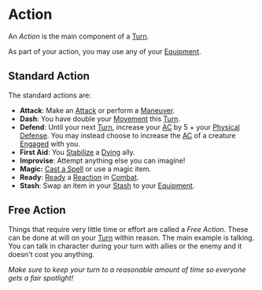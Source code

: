 # Action

An *Action* is the main component of a [Turn](Turn.md).

As part of your action, you may use any of your [Equipment](../../Player%20Characters/Inventory/Equipment.md).

## Standard Action

The standard actions are:

- **Attack**: Make an [Attack](../Combat/Attack.md) or perform a [Maneuver](../Combat/Maneuver.md).
- **Dash**: You have double your [Movement](../Combat/Movement.md) this [Turn](Turn.md).
- **Defend**: Until your next [Turn](Turn.md), increase your [AC](../../Player%20Characters/Derived%20Statistics/Armor%20Class.md) by 5 + your [Physical Defense](../../Player%20Characters/Derived%20Statistics/Physical%20Defense.md). You may instead choose to increase the [AC](../../Player%20Characters/Derived%20Statistics/Armor%20Class.md) of a creature [Engaged](../Conditions/Engaged.md) with you.
- **First Aid**: You [Stabilize](../Conditions/Stabilized.md) a [Dying](../Conditions/Dying.md) ally.
- **Improvise**: Attempt anything else you can imagine!
- **Magic:** [Cast a Spell](../../Magic/Spellcasting/Spellcasting.md) or use a magic item.
- **Ready**: [Ready](../Combat/Reaction.md#Ready) a [Reaction](../Combat/Reaction.md) in [Combat](../Combat/Combat.md).
- **Stash**: Swap an item in your [Stash](../../Player%20Characters/Inventory/Stash.md) to your [Equipment](../../Player%20Characters/Inventory/Equipment.md).

## Free Action

Things that require very little time or effort are called a *Free Action*. These can be done at will on your [Turn](Turn.md) within reason. The main example is talking. You can talk in character during your turn with allies or the enemy and it doesn't cost you anything.

*Make sure to keep your turn to a reasonable amount of time so everyone gets a fair spotlight!*
